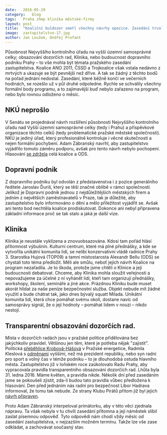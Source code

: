 ```yaml
---
date:	2016-05-29
category:	blog
tags:	Praha zhmp klinika městské-firmy
layout:	post
title:	"Koaliční buldozer smetl všechny návrhy opozice. Zasedání trvalo jen čtyři hodiny."
image:	zastupitelstvo-17.jpg
author:	Jan Loužek, Ondřej Profant
---
```


Působnost Nejvyššího kontrolního úřadu na vyšší územní samosprávné celky; obsazování dozorčích rad, Klinika, nebo budoucnost dopravního podniku Prahy – to vše mohla být témata pražského zasedání zastupitelstva. Koalice ANO 2011, ČSSD a Trojkoalice však vstala nedávno z mrtvých a ukazuje se být pevnější než dříve. A tak se žádný z těchto bodů na pořad jednání nedostal. Zasedání, které běžně končí ve večerních hodinách, se rozešlo už v půl druhé odpoledne. Rychle se schválily všechny formální body programu, a to zajímavější buď nebylo zařazeno na program, nebo bylo rovnou odloženo o měsíc.

## NKÚ neprošlo

V Senátu se projednával návrh rozšíření působnosti Nejvyššího kontrolního úřadu nad Vyšší územní samosprávné celky (tedy i Prahu) a příspěvkové organizace těchto celků (tedy problematické pražské městské společnosti). NKÚ je jediný úřad, který profesionálně kontroluje i věcné skutečnosti a nejen formální pochybení. Adam Zábranský navrhl, aby zastupitelstvo vyjádřilo tomuto záměru podporu, avšak pro tento návrh nebylo pochopení. Hlasování [se zdržela](https://www.flickr.com/photos/pirati/27167177592/) celá koalice a ODS.

## Dopravní podnik

Z dopravního podniku byl odvolán z představenstva i z pozice generálního ředitele Jaroslav Ďuriš, který se těší značné oblibě v rámci společnosti. Jelikož je Dopravní podnik jednou z nejdůležitějších městských firem a jedním z největších zaměstnavatelů v Praze, tak je důležité, aby zastupitelstvo bylo informováno o dění a mělo příležitost vyjádřit se. Avšak ani tento bod nechtěla koalice prodiskutovat. Dokonce ani nebyl připravena základní informace proč se tak stalo a jaká je další vize.

## Klinika

Klinika je neustále vyklízena a znovuobsazována. Kdosi tam pořád hlásí přítomnost výbušnin. Kulturní centrum, které má plné přednášky, a kde se vytvořila unikátní komunita lidí, se nelíbí konzervativní vládě radnice Prahy 3. Starostka Hujová (TOP09) a tamní místostarosta Alexandr Bellu (ODS) se chystali toto téma předložit. Měli ale smůlu, neboť jejich návrh Koalice na program nezařadila. Je to škoda, protože jsme chtěli o Klinice a její budoucnosti debatovat. Chceme, aby Klinika mohla sloužit veřejnosti a nepovažujeme za účelné z ní vyhánět lidi, kteří tam organizují přednášky, workshopy, školení, semináře a jiné akce. Prázdnou Kliniku bude muset akorát hlídat za naše peníze bezpečnostní služba. Objekt nebude mít žádné využití a bude chátrat tak, jako dnes bývalý squatt Milada. Unikátní komunita lidí, která chce pomáhat svému okolí, dostane navíc od samosprávy signál, že o její hodnoty – pomáhat lidem v nouzi – nikdo nestojí.

## Transparentní obsazování dozorčích rad.

Místa v dozorčích radách jsou v pražské politice přidělována bez jakýchkoliv pravidel. Většinou jen těm, které je potřeba nějak "zajistit". Politická [přeběhlice Krobová-Hášová](https://praha.pirati.cz/koalice-prebehliku.html) v Pražské energetice, Radmila Kleslová s [odměnami](https://praha.pirati.cz/kleslova-musi-pryc.html) vyššími, než má prezident republiky, nebo syn radní pro sport a volný čas v témže podniku – to je dlouhodobá ostuda hlavního města. Zastupitelstvo již v loňském roce zaúkolovalo Radu Prahy, aby vypracovala pravidla transparentního obsazování dozorčích rad. Lhůta byla 31. ledna 2016. Máme květen, a pravidla nikde. Několik dní před zasedáním jsme se pokoušeli zjistit, zda-li budou tato pravidla vůbec předložena k hlasování. Den před jednáním nás radní pro bezpečnost Libor Hadrava informoval, že tomu tak nebude. Ze strany Klubu Pirátů přitom již byl jejich [návrh připraven](https://praha.pirati.cz/dozorci-rady.html).

Proto Adam Zábranský interpeloval primátorku, aby v této věci zjednala nápravu. Ta však nebyla v tu chvíli zasedání přítomna a její náměstek slíbil zaslat písemnou odpověď. Tyto odpovědi nám chodí vždy měsíc od zasedání zastupitelstva, v nejzazším možném termínu. Takže lze vše zase odkládat, a zachovávat současný stav.
